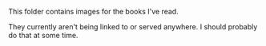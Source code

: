 This folder contains images for the books I've read.

They currently aren't being linked to or served anywhere. I should probably do that at some time.
